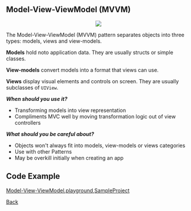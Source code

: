 ##  Model-View-ViewModel (MVVM)

<p align="center">
  <image src="images/mvvm.png"></image>
</p>



The Model-View-ViewModel (MVVM) pattern separates objects into three types: models, views and view-models.

<b>Models</b> hold noto application data. They are usually structs or simple classes.

<b>View-models</b>  convert models into a format that views can use.

<b>Views</b> display visual elements and controls on screen. They are usually subclasses of `UIView`.

***When should you use it?***

- Transforming models into view representation
- Compliments MVC well by moving transformation logic out of view controllers

***What should you be careful about?***

- Objects won't always fit into models, view-models or views categories
- Use with other Patterns
- May be overkill initially when creating an app

## Code Example
[Model-View-ViewModel.playground],[SampleProject]

[Model-View-ViewModel.playground]: ../samples/DesignPatternsPlayGround/Model-View-ViewModel.playground "Model-View-ViewModel.playground"


[SampleProject]: ../samples/MVVM/ "SampleProject"






[Back]

[Back]: ../README.md "Back"
